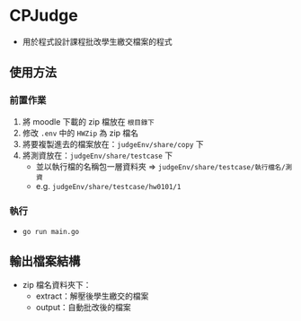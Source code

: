 # CPJudge

- 用於程式設計課程批改學生繳交檔案的程式

## 使用方法

### 前置作業

1. 將 moodle 下載的 zip 檔放在 `根目錄下`
2. 修改 `.env` 中的 `HWZip` 為 zip 檔名
3. 將要複製進去的檔案放在：`judgeEnv/share/copy` 下
4. 將測資放在：`judgeEnv/share/testcase` 下
   - 並以執行檔的名稱包一層資料夾 => `judgeEnv/share/testcase/執行檔名/測資`
   - e.g. `judgeEnv/share/testcase/hw0101/1`

### 執行

- `go run main.go`

## 輸出檔案結構

- zip 檔名資料夾下：
  - extract：解壓後學生繳交的檔案
  - output：自動批改後的檔案
